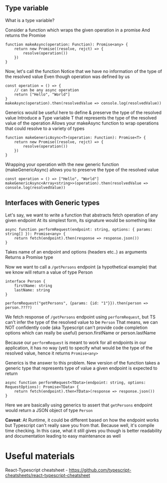 ## Type variable

What is a type variable?

Consider a function which wraps the given operation in a promise
And returns the Promise
```
function makeAsync(operation: Function): Promise<any> {
    return new Promise((resolve, rejct) => {
        resolve(operation())
    })
}
```

Now, let's call the function
Notice that we have no information of the type of the resolved value
Even though operation was defined by us
```
const operation = () => {
    // can be any async operation
    return ["Hello", "World"]
}
makeAsync(operation).then(resolvedValue => console.log(resolvedValue))
```

Generics would be useful here to define & preserve the type of the resolved value
Introduce a Type variable T that represents the type of the resolved value of the operation
Allows your makeAsync function to wrap operations that could resolve to a variety of types
```
function makeGenericAsync<T>(operation: Function): Promise<T> {
    return new Promise((resolve, rejct) => {
        resolve(operation())
    })
}
```

Wrapping your operation with the new generic function (makeGenericAsync) 
allows you to preserve the type of the resolved value
```
const operation = () => ["Hello", "World"]
makeGenericAsync<Array<string>>(operation).then(resolvedValue => console.log(resolvedValue))
```

## Interfaces with Generic types

Let's say, we want to write a function that abstracts fetch operation of any given endpoint
At its simplest form, its signature would be something like

```
async function performRequest(endpoint: string, options: { params: string[] }): Promise<any> {
    return fetch(endpoint).then(response => response.json())
}
```
Takes name of an endpoint and options (headers etc..) as arguments
Returns a Promise type

Now we want to call a `/getPersons` endpoint (a hypothetical example) 
that we know will return a value of type Person
```
interface Person {
    firstName: string
    lastName: string
}

performRequest("getPersons", {params: {id: "1"}}).then(person => person.????)
```

We fetch response of `/getPersons` endpoint using `performRequest`, but
TS can't infer the type of the resolved value to be `Person`
That means, we can NOT confidently code (aka Typescript can't provide code completion options which can really be useful)
person.firstName or person.lastName

Because our `performRequest` is meant to work for all endpoints in our application,
it has no way (yet) to specify what would be the type of the resolved value, hence it returns `Promise<any>`

Generics is the answer to this problem. New version of the function takes a generic type
that represents type of value a given endpoint is expected to return
```
async function performRequest<TData>(endpoint: string, options: RequestOptions): Promise<TData> {
    return fetch(endpoint).then<TData>(response => response.json())
}
```
Here we are basically using generics to assert that `getPersons` endpoint would return a JSON object of type `Person`

**Caveat**: At Runtime, it could be different based on how the endpoint works but Typescript can't really 
save you from that. Because well, it's compile time checking.
In this case, what it still gives you though is better readability 
and documentation leading to easy maintenance as well



# Useful materials
React-Typescript cheatsheet - https://github.com/typescript-cheatsheets/react-typescript-cheatsheet




 